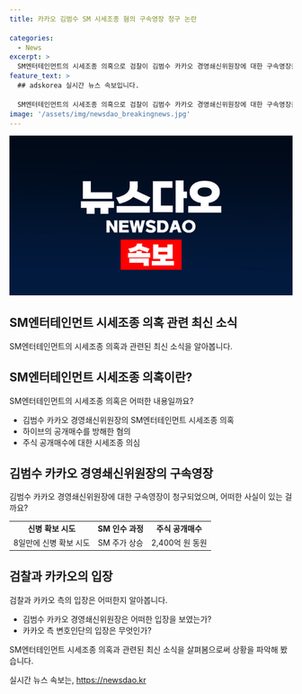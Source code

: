 ```yaml
---
title: 카카오 김범수 SM 시세조종 혐의 구속영장 청구 논란

categories:
  - News
excerpt: >
  SM엔터테인먼트의 시세조종 의혹으로 검찰이 김범수 카카오 경영쇄신위원장에 대한 구속영장을 청구했습니다. 김 위원장은 하이브의 공개매수를 방해하기 위해 SM엔터테인먼트 주가를 높이고 2,400억 원을 동원해 주식을 매수한 혐의를 받고 있습니다. 하이브가 매수를 포기하면서 김 위원장은 대량 보유 보고를 하지 않은 혐의도 받고 있습니다. 카카오 측은 어떤 불법도 없었다고 주장하며 영장 심문에 성실히 소명하겠다고 밝혔습니다.
feature_text: >
  ## adskorea 실시간 뉴스 속보입니다.

  SM엔터테인먼트의 시세조종 의혹으로 검찰이 김범수 카카오 경영쇄신위원장에 대한 구속영장을 청구했습니다. 김 위원장은 하이브의 공개매수를 방해하기 위해 SM엔터테인먼트 주가를 높이고 2,400억 원을 동원해 주식을 매수한 혐의를 받고 있습니다. 하이브가 매수를 포기하면서 김 위원장은 대량 보유 보고를 하지 않은 혐의도 받고 있습니다. 카카오 측은 어떤 불법도 없었다고 주장하며 영장 심문에 성실히 소명하겠다고 밝혔습니다.
image: '/assets/img/newsdao_breakingnews.jpg'
---
```


<p><img src="/assets/img/newsdao_breakingnews.jpg" alt="adskorea 속보" /></p>

<h2 data-ke-size="size36">SM엔터테인먼트 시세조종 의혹 관련 최신 소식</h2>

<p data-ke-size="size16">SM엔터테인먼트의 시세조종 의혹과 관련된 최신 소식을 알아봅니다.</p>

<h2 data-ke-size="size26">SM엔터테인먼트 시세조종 의혹이란?</h2>

<p data-ke-size="size16">SM엔터테인먼트의 시세조종 의혹은 어떠한 내용일까요?</p>

<ul>
<li>김범수 카카오 경영쇄신위원장의 SM엔터테인먼트 시세조종 의혹</li>
<li>하이브의 공개매수를 방해한 혐의</li>
<li>주식 공개매수에 대한 시세조종 의심</li>
</ul>

<h2 data-ke-size="size26">김범수 카카오 경영쇄신위원장의 구속영장</h2>

<p data-ke-size="size16">김범수 카카오 경영쇄신위원장에 대한 구속영장이 청구되었으며, 어떠한 사실이 있는 걸까요?</p>

<table>
<tr>
<td style="text-align: center; height: 17px;"><b>신병 확보 시도</b></td>
<td style="text-align: center; height: 17px;"><b>SM 인수 과정</b></td>
<td style="text-align: center; height: 17px;"><b>주식 공개매수</b></td>
</tr>
<tr>
<td style="text-align: center; height: 17px;">8일만에 신병 확보 시도</td>
<td style="text-align: center; height: 17px;">SM 주가 상승</td>
<td style="text-align: center; height: 17px;">2,400억 원 동원</td>
</tr>
</table>

<h2 data-ke-size="size26">검찰과 카카오의 입장</h2>

<p data-ke-size="size16">검찰과 카카오 측의 입장은 어떠한지 알아봅니다.</p>

<ul>
<li>김범수 카카오 경영쇄신위원장은 어떠한 입장을 보였는가?</li>
<li>카카오 측 변호인단의 입장은 무엇인가?</li>
</ul>

<p data-ke-size="size16">SM엔터테인먼트 시세조종 의혹과 관련된 최신 소식을 살펴봄으로써 상황을 파악해 봤습니다.</p>
실시간 뉴스 속보는, <a href="https://newsdao.kr" rel="dofollow">https://newsdao.kr</a>


